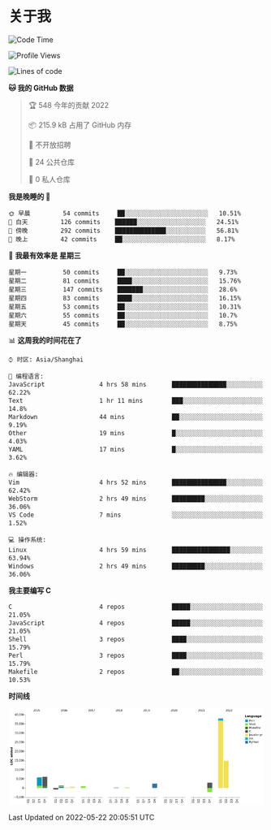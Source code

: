 # 关于我

<!--START_SECTION:waka-->
![Code Time](http://img.shields.io/badge/Code%20Time-0%20secs-blue)

![Profile Views](http://img.shields.io/badge/%E4%B8%AA%E4%BA%BA%E5%B0%81%E9%9D%A2%E8%A7%82%E7%9C%8B%E6%AC%A1%E6%95%B0-83-blue)

![Lines of code](https://img.shields.io/badge/%E4%BB%8E%E3%80%8C%E4%BD%A0%E5%A5%BD%E4%B8%96%E7%95%8C%E3%80%8D%E6%88%91%E5%B7%B2%E7%BB%8F%E5%86%99%E4%BA%86-71%20Thousand%20%E8%A1%8C%E4%BB%A3%E7%A0%81-blue)

**🐱 我的 GitHub 数据** 

> 🏆 548 今年的贡献 2022
 > 
> 📦 215.9 kB 占用了 GitHub 内存 
 > 
> 🚫 不开放招聘
 > 
> 📜 24 公共仓库 
 > 
> 🔑 0 私人仓库  
 > 
**我是晚睡的 🦉** 

```text
🌞 早晨         54 commits     ██░░░░░░░░░░░░░░░░░░░░░░░   10.51% 
🌆 白天         126 commits    ██████░░░░░░░░░░░░░░░░░░░   24.51% 
🌃 傍晚         292 commits    ██████████████░░░░░░░░░░░   56.81% 
🌙 晚上         42 commits     ██░░░░░░░░░░░░░░░░░░░░░░░   8.17%

```
📅 **我最有效率是 星期三** 

```text
星期一          50 commits     ██░░░░░░░░░░░░░░░░░░░░░░░   9.73% 
星期二          81 commits     ████░░░░░░░░░░░░░░░░░░░░░   15.76% 
星期三          147 commits    ███████░░░░░░░░░░░░░░░░░░   28.6% 
星期四          83 commits     ████░░░░░░░░░░░░░░░░░░░░░   16.15% 
星期五          53 commits     ██░░░░░░░░░░░░░░░░░░░░░░░   10.31% 
星期六          55 commits     ██░░░░░░░░░░░░░░░░░░░░░░░   10.7% 
星期天          45 commits     ██░░░░░░░░░░░░░░░░░░░░░░░   8.75%

```


📊 **这周我的时间花在了** 

```text
⌚︎ 时区: Asia/Shanghai

💬 编程语言: 
JavaScript               4 hrs 58 mins       ███████████████░░░░░░░░░░   62.22% 
Text                     1 hr 11 mins        ███░░░░░░░░░░░░░░░░░░░░░░   14.8% 
Markdown                 44 mins             ██░░░░░░░░░░░░░░░░░░░░░░░   9.19% 
Other                    19 mins             █░░░░░░░░░░░░░░░░░░░░░░░░   4.03% 
YAML                     17 mins             █░░░░░░░░░░░░░░░░░░░░░░░░   3.62%

🔥 编辑器: 
Vim                      4 hrs 52 mins       ███████████████░░░░░░░░░░   62.42% 
WebStorm                 2 hrs 49 mins       █████████░░░░░░░░░░░░░░░░   36.06% 
VS Code                  7 mins              ░░░░░░░░░░░░░░░░░░░░░░░░░   1.52%

💻 操作系统: 
Linux                    4 hrs 59 mins       ████████████████░░░░░░░░░   63.94% 
Windows                  2 hrs 49 mins       █████████░░░░░░░░░░░░░░░░   36.06%

```

**我主要编写 C** 

```text
C                        4 repos             █████░░░░░░░░░░░░░░░░░░░░   21.05% 
JavaScript               4 repos             █████░░░░░░░░░░░░░░░░░░░░   21.05% 
Shell                    3 repos             ████░░░░░░░░░░░░░░░░░░░░░   15.79% 
Perl                     3 repos             ████░░░░░░░░░░░░░░░░░░░░░   15.79% 
Makefile                 2 repos             ██░░░░░░░░░░░░░░░░░░░░░░░   10.53%

```


**时间线**

![Chart not found](https://raw.githubusercontent.com/Arondight/Arondight/master/charts/bar_graph.png) 


 Last Updated on 2022-05-22 20:05:51 UTC
<!--END_SECTION:waka-->
